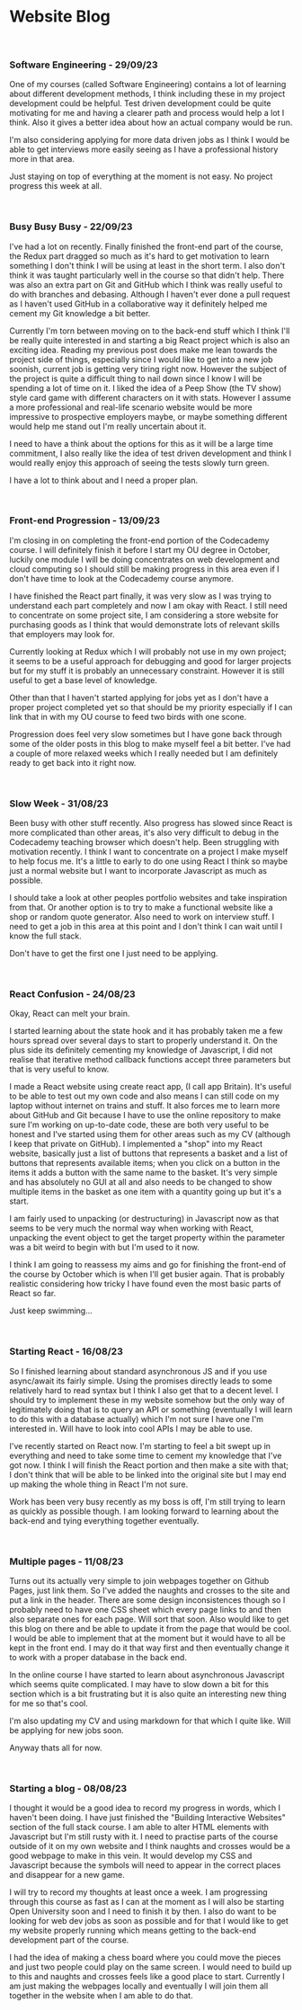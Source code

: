 # Website Blog


<br>

### Software Engineering - 29/09/23

One of my courses (called Software Engineering) contains a lot of learning about different development methods, I think including these in my project development could be helpful. Test driven development could be quite motivating for me and having a clearer path and process would help a lot I think. Also it gives a better idea about how an actual company would be run. 

I'm also considering applying for more data driven jobs as I think I would be able to get interviews more easily seeing as I have a professional history more in that area.

Just staying on top of everything at the moment is not easy. No project progress this week at all.

<br>

### Busy Busy Busy - 22/09/23

I've had a lot on recently. Finally finished the front-end part of the course, the Redux part dragged so much as it's hard to get motivation to learn something I don't think I will be using at least in the short term. I also don't think it was taught particularly well in the course so that didn't help. There was also an extra part on Git and GitHub which I think was really useful to do with branches and debasing. Although I haven't ever done a pull request as I haven't used GitHub in a collaborative way it definitely helped me cement my Git knowledge a bit better.

Currently I'm torn between moving on to the back-end stuff which I think I'll be really quite interested in and starting a big React project which is also an exciting idea. Reading my previous post does make me lean towards the project side of things, especially since I would like to get into a new job soonish, current job is getting very tiring right now. However the subject of the project is quite a difficult thing to nail down since I know I will be spending a lot of time on it. I liked the idea of a Peep Show (the TV show) style card game with different characters on it with stats. However I assume a more professional and real-life scenario website would be more impressive to prospective employers maybe, or maybe something different would help me stand out I'm really uncertain about it.

I need to have a think about the options for this as it will be a large time commitment, I also really like the idea of test driven development and think I would really enjoy this approach of seeing the tests slowly turn green.

I have a lot to think about and I need a proper plan.

<br>

### Front-end Progression - 13/09/23

I'm closing in on completing the front-end portion of the Codecademy course. I will definitely finish it before I start my OU degree in October, luckily one module I will be doing concentrates on web development and cloud computing so I should still be making progress in this area even if I don't have time to look at the Codecademy course anymore.

I have finished the React part finally, it was very slow as I was trying to understand each part completely and now I am okay with React. I still need to concentrate on some project site, I am considering a store website for purchasing goods as I think that would demonstrate lots of relevant skills that employers may look for. 

Currently looking at Redux which I will probably not use in my own project; it seems to be a useful approach for debugging and good for larger projects but for my stuff it is probably an unnecessary constraint. However it is still useful to get a base level of knowledge.

Other than that I haven't started applying for jobs yet as I don't have a proper project completed yet so that should be my priority especially if I can link that in with my OU course to feed two birds with one scone.

Progression does feel very slow sometimes but I have gone back through some of the older posts in this blog to make myself feel a bit better. I've had a couple of more relaxed weeks which I really needed but I am definitely ready to get back into it right now.

<br>

### Slow Week - 31/08/23

Been busy with other stuff recently. Also progress has slowed since React is more complicated than other areas, it's also very difficult to debug in the Codecademy teaching browser which doesn't help. Been struggling with motivation recently. I think I want to concentrate on a project I make myself to help focus me. It's a little to early to do one using React I think so maybe just a normal website but I want to incorporate Javascript as much as possible.

I should take a look at other peoples portfolio websites and take inspiration from that. Or another option is to try to make a functional website like a shop or random quote generator. Also need to work on interview stuff. I need to get a job in this area at this point and I don't think I can wait until I know the full stack.

Don't have to get the first one I just need to be applying.

<br>

### React Confusion - 24/08/23

Okay, React can melt your brain.

I started learning about the state hook and it has probably taken me a few hours spread over several days to start to properly understand it. On the plus side its definitely cementing my knowledge of Javascript, I did not realise that iterative method callback functions accept three parameters but that is very useful to know.

I made a React website using create react app, (I call app Britain). It's useful to be able to test out my own code and also means I can still code on my laptop without internet on trains and stuff. It also forces me to learn more about GitHub and Git because I have to use the online repository to make sure I'm working on up-to-date code, these are both very useful to be honest and I've started using them for other areas such as my CV (although I keep that private on GitHub). I implemented a "shop" into my React website, basically just a list of buttons that represents a basket and a list of buttons that represents available items; when you click on a button in the items it adds a button with the same name to the basket. It's very simple and has absolutely no GUI at all and also needs to be changed to show multiple items in the basket as one item with a quantity going up but it's a start.

I am fairly used to unpacking (or destructuring) in Javascript now as that seems to be very much the normal way when working with React, unpacking the event object to get the target property within the parameter was a bit weird to begin with but I'm used to it now. 

I think I am going to reassess my aims and go for finishing the front-end of the course by October which is when I'll get busier again. That is probably realistic considering how tricky I have found even the most basic parts of React so far.

Just keep swimming...

<br>

### Starting React - 16/08/23

So I finished learning about standard asynchronous JS and if you use async/await its fairly simple. Using the promises directly leads to some relatively hard to read syntax but I think I also get that to a decent level. I should try to implement these in my website somehow but the only way of legitimately doing that is to query an API or something (eventually I will learn to do this with a database actually) which I'm not sure I have one I'm interested in. Will have to look into cool APIs I may be able to use.

I've recently started on React now. I'm starting to feel a bit swept up in everything and need to take some time to cement my knowledge that I've got now. I think I will finish the React portion and then make a site with that; I don't think that will be able to be linked into the original site but I may end up making the whole thing in React I'm not sure. 

Work has been very busy recently as my boss is off, I'm still trying to learn as quickly as possible though. I am looking forward to learning about the back-end and tying everything together eventually. 

<br>

### Multiple pages - 11/08/23

Turns out its actually very simple to join webpages together on Github Pages, just link them. So I've added the naughts and crosses to the site and put a link in the header. There are some design inconsistences though so I probably need to have one CSS sheet which every page links to and then also separate ones for each page. Will sort that soon. Also would like to get this blog on there and be able to update it from the page that would be cool. I would be able to implement that at the moment but it would have to all be kept in the front end. I may do it that way first and then eventually change it to work with a proper database in the back end.

In the online course I have started to learn about asynchronous Javascript which seems quite complicated. I may have to slow down a bit for this section which is a bit frustrating but it is also quite an interesting new thing for me so that's cool.

I'm also updating my CV and using markdown for that which I quite like. Will be applying for new jobs soon.

Anyway thats all for now.

<br>

### Starting a blog - 08/08/23

I thought it would be a good idea to record my progress in words, which I haven't been doing. I have just finished the "Building Interactive Websites" section of the full stack course. I am able to alter HTML elements with Javascript but I'm still rusty with it. I need to practise parts of the course outside of it on my own website and I think naughts and crosses would be a good webpage to make in this vein. It would develop my CSS and Javascript because the symbols will need to appear in the correct places and disappear for a new game.

I will try to record my thoughts at least once a week. I am progressing through this course as fast as I can at the moment as I will also be starting Open University soon and I need to finish it by then. I also do want to be looking for web dev jobs as soon as possible and for that I would like to get my website properly running which means getting to the back-end development part of the course.

I had the idea of making a chess board where you could move the pieces and just two people could play on the same screen. I would need to build up to this and naughts and crosses feels like a good place to start. Currently I am just making the webpages locally and eventually I will join them all together in the website when I am able to do that.